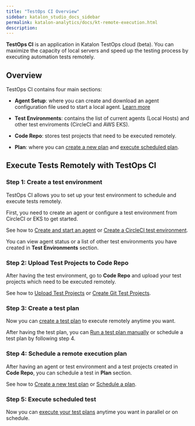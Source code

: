 ```yaml
---
title: "TestOps CI Overview" 
sidebar: katalon_studio_docs_sidebar
permalink: katalon-analytics/docs/kt-remote-execution.html 
description: 
---
```

**TestOps CI** is an application in Katalon TestOps cloud (beta). You can maximize the capacity of local servers and speed up the testing process by executing automation tests remotely. 

## Overview

TestOps CI contains four main sections:

- **Agent Setup**: where you can create and download an agent configuration file used to start a local agent. [Learn more](https://docs.katalon.com/katalon-analytics/docs/agents.html#download-an-agent-configuration-file-in-testops)

- **Test Environments**: contains the list of current agents (Local Hosts) and other test enviroments (CircleCI and AWS EKS).

- **Code Repo**: stores test projects that need to be executed remotely.

- **Plan**: where you can [create a new plan](https://docs.katalon.com/katalon-analytics/docs/kt-scheduler.html) and [execute scheduled plan](https://docs.katalon.com/katalon-analytics/docs/grid-local-agents.html).

## Execute Tests Remotely with TestOps CI

### Step 1: Create a test environment

TestOps CI allows you to set up your test environment to schedule and execute tests remotely.

First, you need to create an agent or configure a test environment from CircleCI or EKS to get started.

See how to [Create and start an agent](https://docs.katalon.com/katalon-analytics/docs/agents.html)  or [Create a CircleCI test environment](https://docs.katalon.com/katalon-analytics/docs/circleci.html).

You can view agent status or a list of other test environments you have created in **Test Environments** section.

### Step 2: Upload Test Projects to Code Repo

After having the test environment, go to **Code Repo** and upload your test projects which need to be executed remotely.

See how to [Upload Test Projects](https://docs.katalon.com/katalon-analytics/docs/code-repo.html) or [Create Git Test Projects](https://docs.katalon.com/katalon-analytics/docs/git-test-project.html).

### Step 3: Create a test plan

Now you can [create a test plan](https://docs.katalon.com/katalon-analytics/docs/create-plan.html) to execute remotely anytime you want.

After having the test plan, you can [Run a test plan manually](https://docs.katalon.com/katalon-analytics/docs/create-plan.html#run-a-test-plan) or schedule a test plan by following step 4.

### Step 4: Schedule a remote execution plan

After having an agent or test environment and a test projects created in **Code Repo**, you can schedule a test in **Plan** section.

See how to [Create a new test plan](https://docs.katalon.com/katalon-analytics/docs/kt-scheduler.html#plan-a-test) or [Schedule a plan](https://docs.katalon.com/katalon-analytics/docs/kt-scheduler.html#schedule-a-test-plan).

### Step 5: Execute scheduled test

Now you can [execute your test plans](https://docs.katalon.com/katalon-analytics/docs/grid-local-agents.html) anytime you want in parallel or on schedule.




